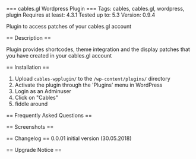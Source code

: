=== cables.gl Wordpress Plugin ===
Tags: cables, cables.gl, wordpress, plugin
Requires at least: 4.3.1
Tested up to: 5.3
Version: 0.9.4

Plugin to access patches of your cables.gl account

== Description ==

Plugin provides shortcodes, theme integration and the display patches that you
have created in your cables.gl account

== Installation ==

1. Upload `cables-wpplugin/` to the `/wp-content/plugins/` directory
2. Activate the plugin through the 'Plugins' menu in WordPress
3. Login as an Adminuser
4. Click on "Cables"
5. fiddle around

== Frequently Asked Questions ==

== Screenshots ==

== Changelog ==
0.0.01	initial version (30.05.2018)

== Upgrade Notice ==
